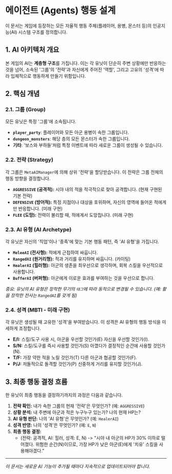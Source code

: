 # 에이전트 (Agents) 행동 설계

이 문서는 게임에 등장하는 모든 자율적 행동 주체(플레이어, 용병, 몬스터 등)의 인공지능(AI) 시스템 구조를 정의합니다.

## 1. AI 아키텍처 개요

본 게임의 AI는 **계층형 구조**를 가집니다. 이는 각 유닛이 단순히 주변 상황에만 반응하는 것을 넘어, 소속된 '그룹'의 '전략'과 자신에게 주어진 '역할', 그리고 고유의 '성격'에 따라 입체적으로 행동하게 만들기 위함입니다.

## 2. 핵심 개념

### 2.1. 그룹 (Group)
모든 유닛은 특정 '그룹'에 소속됩니다.
* **`player_party`**: 플레이어와 모든 아군 용병이 속한 그룹입니다.
* **`dungeon_monsters`**: 해당 층의 모든 몬스터가 속한 그룹입니다.
* **기타**: '보스와 부하들'처럼 특정 이벤트에 따라 새로운 그룹이 생성될 수 있습니다.

### 2.2. 전략 (Strategy)
각 그룹은 `MetaAIManager`에 의해 상위 '전략'을 할당받습니다. 이 전략은 그룹 전체의 행동 방향을 결정합니다.
* **`AGGRESSIVE` (공격적):** 시야 내의 적을 적극적으로 찾아 공격합니다. (현재 구현된 기본 전략)
* **`DEFENSIVE` (방어적):** 특정 지점이나 대상을 호위하며, 자신의 영역에 들어온 적에게만 반응합니다. (미래 구현)
* **`FLEE` (도망):** 전력이 불리할 때, 적에게서 도망칩니다. (미래 구현)

### 2.3. AI 유형 (AI Archetype)
각 유닛은 자신의 '직업'이나 '종족'에 맞는 기본 행동 패턴, 즉 'AI 유형'을 가집니다.
* **`MeleeAI` (전사형):** 적에게 근접하여 싸웁니다.
* **`RangedAI` (원거리형):** 적과 거리를 유지하며 싸웁니다. (카이팅)
* **`HealerAI` (힐러형):** 아군의 생존을 최우선으로 생각하며, 회복 스킬을 우선적으로 사용합니다.
* **`BufferAI` (버퍼형):** 아군에게 이로운 효과를 부여하는 것을 우선으로 합니다.

*중요: 유닛의 AI 유형은 장착한 무기의 `태그`에 따라 동적으로 변경될 수 있습니다. (예: 활을 장착한 전사는 `RangedAI`를 갖게 됨)*

### 2.4. 성격 (MBTI - 미래 구현)
각 유닛은 생성될 때 고유한 '성격'을 부여받습니다. 이 성격은 AI 유형의 행동 방식을 미세하게 조정합니다.
* **E/I:** 스킬/도구 사용 시, 아군을 우선할 것인가(E) 자신을 우선할 것인가(I).
* **S/N:** 스킬/도구를 즉시 사용할 것인가(S) 아꼈다가 결정적인 순간에 사용할 것인가(N).
* **T/F:** 가장 약한 적을 노릴 것인가(T) 다른 아군과 협공할 것인가(F).
* **P/J:** 저돌적으로 돌격할 것인가(P) 신중하게 거리를 유지할 것인가(J).

## 3. 최종 행동 결정 흐름

한 유닛이 최종 행동을 결정하기까지의 과정은 다음과 같습니다.

1.  **전략 확인:** 내가 속한 그룹의 현재 '전략'은 무엇인가? (예: `AGGRESSIVE`)
2.  **상황 분석:** 내 주변에 아군과 적은 누구누구 있는가? 나의 현재 HP는?
3.  **AI 유형 판단:** 나의 'AI 유형'은 무엇인가? (예: `HealerAI`)
4.  **성격 반영:** 나의 '성격'은 무엇인가? (예: `E`, `N`)
5.  **최종 행동 결정:**
    * (전략: 공격적, AI: 힐러, 성격: E, N) -> "시야 내 아군의 HP가 30% 이하로 떨어졌다. 위험한 순간(N)이므로, 가장 HP가 낮은 아군(E)에게 '치유' 스킬을 사용해야겠다."

---
*이 문서는 새로운 AI 기능이 추가될 때마다 지속적으로 업데이트되어야 합니다.*
